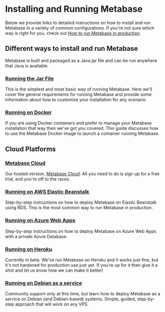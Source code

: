 # Installing and Running Metabase

Below we provide links to detailed instructions on how to install and run Metabase in a variety of common configurations. If you're not sure which way is right for you, check out [How to run Metabase in production](/blog/how-to-run-metabase-in-production/index.html).

## Different ways to install and run Metabase

Metabase is built and packaged as a Java jar file and can be run anywhere that Java is available.

### [Running the Jar File](running-the-metabase-jar-file.md)

This is the simplest and most basic way of running Metabase. Here we'll cover the general requirements for running Metabase and provide some information about how to customize your installation for any scenario.

### [Running on Docker](running-metabase-on-docker.md)

If you are using Docker containers and prefer to manage your Metabase installation that way then we've got you covered. This guide discusses how to use the Metabase Docker image to launch a container running Metabase.

## Cloud Platforms

### [Metabase Cloud](/start/hosted/)

Our hosted version, [Metabase Cloud](/start/hosted/). All you need to do is sign up for a free trial, and you're off to the races.

### [Running on AWS Elastic Beanstalk](running-metabase-on-elastic-beanstalk.md)

Step-by-step instructions on how to deploy Metabase on Elastic Beanstalk using RDS. This is the most common way to run Metabase in production.

### [Running on Azure Web Apps](running-metabase-on-azure.md)

Step-by-step instructions on how to deploy Metabase on Azure Web Apps with a private Azure Database.

### [Running on Heroku](running-metabase-on-heroku.md)

Currently in beta. We've run Metabase on Heroku and it works just fine, but it's not hardened for production use just yet. If you're up for it then give it a shot and let us know how we can make it better!

### [Running on Debian as a service](running-metabase-on-debian.md)

Community support only at this time, but learn how to deploy Metabase as a service on Debian (and Debian-based) systems. Simple, guided, step-by-step approach that will work on any VPS.
